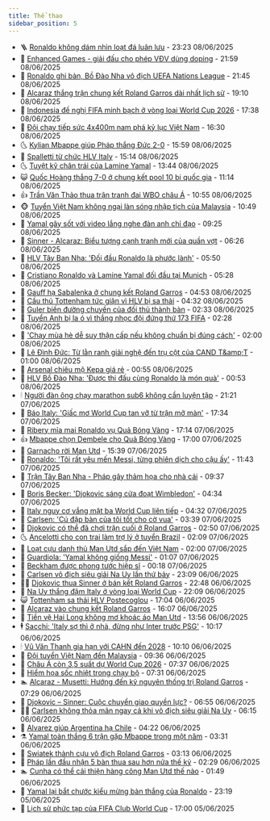 ```yaml
---
title: Thể thao
sidebar_position: 5
---
```


<!-- vnexpress-the-thao:START -->
- 🪜 [Ronaldo không dám nhìn loạt đá luân lưu](https://vnexpress.net/ronaldo-khong-dam-nhin-loat-da-luan-luu-4896189.html) - 23:23 08/06/2025
- 🦩 [Enhanced Games - giải đấu cho phép VĐV dùng doping](https://vnexpress.net/enhanced-games-giai-dau-cho-phep-vdv-dung-doping-4896036.html) - 21:59 08/06/2025
- 🧰 [Ronaldo ghi bàn, Bồ Đào Nha vô địch UEFA Nations League](https://vnexpress.net/ronaldo-ghi-ban-bo-dao-nha-vo-dich-uefa-nations-league-4896170.html) - 21:45 08/06/2025
- 🤗 [Alcaraz thắng trận chung kết Roland Garros dài nhất lịch sử](https://vnexpress.net/alcaraz-thang-tran-chung-ket-roland-garros-dai-nhat-lich-su-4896185.html) - 19:10 08/06/2025
- 🥳 [Indonesia đề nghị FIFA minh bạch ở vòng loại World Cup 2026](https://vnexpress.net/indonesia-de-nghi-fifa-minh-bach-o-vong-loai-world-cup-2026-4896180.html) - 17:38 08/06/2025
- 🦣 [Đội chạy tiếp sức 4x400m nam phá kỷ lục Việt Nam](https://vnexpress.net/doi-chay-tiep-suc-4x400m-nam-pha-ky-luc-viet-nam-4896181.html) - 16:30 08/06/2025
- 🌜 [Kylian Mbappe giúp Pháp thắng Đức 2-0](https://vnexpress.net/kylian-mbappe-giup-phap-thang-duc-2-0-4896174.html) - 15:59 08/06/2025
- 🫶 [Spalletti từ chức HLV Italy](https://vnexpress.net/spalletti-tu-chuc-hlv-italy-4896165.html) - 15:14 08/06/2025
- 🌜 [Tuyệt kỹ chân trái của Lamine Yamal](https://vnexpress.net/tuyet-ky-chan-trai-cua-lamine-yamal-4896113.html) - 13:44 08/06/2025
- 😺 [Quốc Hoàng thắng 7-0 ở chung kết pool 10 bi quốc gia](https://vnexpress.net/quoc-hoang-thang-7-0-o-chung-ket-pool-10-bi-quoc-gia-4896120.html) - 11:14 08/06/2025
- 👍 [Trần Văn Thảo thua trận tranh đai WBO châu Á](https://vnexpress.net/tran-van-thao-thua-tran-tranh-dai-wbo-chau-a-4896119.html) - 10:55 08/06/2025
- 🐵 [Tuyển Việt Nam không ngại làn sóng nhập tịch của Malaysia](https://vnexpress.net/tuyen-viet-nam-khong-ngai-lan-song-nhap-tich-cua-malaysia-4896115.html) - 10:49 08/06/2025
- 💫 [Yamal gây sốt với video lắng nghe đàn anh chỉ đạo](https://vnexpress.net/yamal-gay-sot-voi-video-lang-nghe-dan-anh-chi-dao-4896061.html) - 09:25 08/06/2025
- 🦆 [Sinner - Alcaraz: Biểu tượng cạnh tranh mới của quần vợt](https://vnexpress.net/sinner-alcaraz-bieu-tuong-canh-tranh-moi-cua-quan-vot-4896052.html) - 06:26 08/06/2025
- 🙉 [HLV Tây Ban Nha: &#39;Đối đầu Ronaldo là phước lành&#39;](https://vnexpress.net/hlv-tay-ban-nha-doi-dau-ronaldo-la-phuoc-lanh-4896014.html) - 05:50 08/06/2025
- 📝 [Cristiano Ronaldo và Lamine Yamal đối đầu tại Munich](https://vnexpress.net/cristiano-ronaldo-va-lamine-yamal-doi-dau-tai-munich-4896028.html) - 05:28 08/06/2025
- 💯 [Gauff hạ Sabalenka ở chung kết Roland Garros](https://vnexpress.net/gauff-ha-sabalenka-o-chung-ket-roland-garros-4896051.html) - 04:53 08/06/2025
- 🌈 [Cầu thủ Tottenham tức giận vì HLV bị sa thải](https://vnexpress.net/cau-thu-tottenham-tuc-gian-vi-hlv-bi-sa-thai-4896024.html) - 04:32 08/06/2025
- 🦩 [Guler biến đường chuyền của đối thủ thành bàn](https://vnexpress.net/guler-bien-duong-chuyen-cua-doi-thu-thanh-ban-4895984.html) - 02:33 08/06/2025
- 🐲 [Tuyển Anh bị la ó vì thắng nhọc đội đứng thứ 173 FIFA](https://vnexpress.net/tuyen-anh-bi-la-o-vi-thang-nhoc-doi-dung-thu-173-fifa-4895977.html) - 02:28 08/06/2025
- 🌁 [&#39;Chạy mùa hè dễ suy thận cấp nếu không chuẩn bị đúng cách&#39;](https://vnexpress.net/chay-mua-he-de-suy-than-cap-neu-khong-chuan-bi-dung-cach-4895336.html) - 02:00 08/06/2025
- 💯 [Lê Đình Đức: Từ lằn ranh giải nghệ đến trụ cột của CAND T&amp;amp;T](https://vnexpress.net/le-dinh-duc-tu-lan-ranh-giai-nghe-den-tru-cot-cua-cand-t-t-4894337.html) - 01:00 08/06/2025
- 🌝 [Arsenal chiêu mộ Kepa giá rẻ](https://vnexpress.net/arsenal-chieu-mo-kepa-gia-re-4895969.html) - 00:55 08/06/2025
- 🤖 [HLV Bồ Đào Nha: &#39;Được thi đấu cùng Ronaldo là món quà&#39;](https://vnexpress.net/hlv-bo-dao-nha-duoc-thi-dau-cung-ronaldo-la-mon-qua-4895979.html) - 00:53 08/06/2025
- 🕯 [Người đàn ông chạy marathon sub6 không cần luyện tập](https://vnexpress.net/nguoi-dan-ong-chay-marathon-sub6-khong-can-luyen-tap-4895944.html) - 21:21 07/06/2025
- 🧰 [Báo Italy: &#39;Giấc mơ World Cup tan vỡ từ trận mở màn&#39;](https://vnexpress.net/bao-italy-giac-mo-world-cup-tan-vo-tu-tran-mo-man-4895919.html) - 17:34 07/06/2025
- 🥳 [Ribery mỉa mai Ronaldo vụ Quả Bóng Vàng](https://vnexpress.net/ribery-mia-mai-ronaldo-vu-qua-bong-vang-4895946.html) - 17:14 07/06/2025
- 👍 [Mbappe chọn Dembele cho Quả Bóng Vàng](https://vnexpress.net/mbappe-chon-dembele-cho-qua-bong-vang-4895913.html) - 17:00 07/06/2025
- 💪 [Garnacho rời Man Utd](https://vnexpress.net/garnacho-roi-man-utd-4895935.html) - 15:39 07/06/2025
- 👹 [Ronaldo: &#39;Tôi rất yêu mến Messi, từng phiên dịch cho cậu ấy&#39;](https://vnexpress.net/ronaldo-toi-rat-yeu-men-messi-tung-phien-dich-cho-cau-ay-4895889.html) - 11:43 07/06/2025
- 🧰 [Trận Tây Ban Nha - Pháp gây thảm họa cho nhà cái](https://vnexpress.net/tran-tay-ban-nha-phap-gay-tham-hoa-cho-nha-cai-4895705.html) - 09:37 07/06/2025
- 🚀 [Boris Becker: &#39;Djokovic sáng cửa đoạt Wimbledon&#39;](https://vnexpress.net/boris-becker-djokovic-sang-cua-doat-wimbledon-4895727.html) - 04:34 07/06/2025
- 🎃 [Italy nguy cơ vắng mặt ba World Cup liên tiếp](https://vnexpress.net/italy-nguy-co-vang-mat-ba-world-cup-lien-tiep-4895725.html) - 04:32 07/06/2025
- 🧰 [Carlsen: &#39;Cú đập bàn của tôi tốt cho cờ vua&#39;](https://vnexpress.net/carlsen-cu-dap-ban-cua-toi-tot-cho-co-vua-4895708.html) - 03:39 07/06/2025
- 👀 [Djokovic có thể đã chơi trận cuối ở Roland Garros](https://vnexpress.net/djokovic-co-the-da-choi-tran-cuoi-o-roland-garros-4895714.html) - 02:50 07/06/2025
- 🌜 [Ancelotti cho con trai làm trợ lý ở tuyển Brazil](https://vnexpress.net/ancelotti-cho-con-trai-lam-tro-ly-o-tuyen-brazil-4895662.html) - 02:09 07/06/2025
- 🫶 [Loạt cựu danh thủ Man Utd sắp đến Việt Nam](https://vnexpress.net/loat-cuu-danh-thu-man-utd-sap-den-viet-nam-4895557.html) - 02:00 07/06/2025
- 🦄 [Guardiola: &#39;Yamal không giống Messi&#39;](https://vnexpress.net/guardiola-yamal-khong-giong-messi-4895655.html) - 01:07 07/06/2025
- 🥳 [Beckham được phong tước hiệp sĩ](https://vnexpress.net/beckham-duoc-phong-tuoc-hiep-si-4895648.html) - 00:18 07/06/2025
- 🐲 [Carlsen vô địch siêu giải Na Uy lần thứ bảy](https://vnexpress.net/carlsen-vo-dich-sieu-giai-na-uy-lan-thu-bay-4895644.html) - 23:09 06/06/2025
- 🧑‍🏫 [Djokovic thua Sinner ở bán kết Roland Garros](https://vnexpress.net/djokovic-thua-sinner-o-ban-ket-roland-garros-4895646.html) - 22:48 06/06/2025
- 🤔 [Na Uy thắng đậm Italy ở vòng loại World Cup](https://vnexpress.net/na-uy-thang-dam-italy-o-vong-loai-world-cup-4895645.html) - 22:09 06/06/2025
- 😺 [Tottenham sa thải HLV Postecoglou](https://vnexpress.net/tottenham-sa-thai-hlv-postecoglou-4895637.html) - 17:04 06/06/2025
- 💪 [Alcaraz vào chung kết Roland Garros](https://vnexpress.net/alcaraz-vao-chung-ket-roland-garros-4895634.html) - 16:07 06/06/2025
- 💼 [Tiền vệ Hai Long không mơ khoác áo Man Utd](https://vnexpress.net/tien-ve-hai-long-khong-mo-khoac-ao-man-utd-4895606.html) - 13:56 06/06/2025
- 🕴 [Sacchi: &#39;Italy sợ thì ở nhà, đừng như Inter trước PSG&#39;](https://vnexpress.net/sacchi-italy-so-thi-o-nha-dung-nhu-inter-truoc-psg-4893171.html) - 10:17 06/06/2025
- 🕯 [Vũ Văn Thanh gia hạn với CAHN đến 2028](https://vnexpress.net/vu-van-thanh-gia-han-voi-cahn-den-2028-4895544.html) - 10:10 06/06/2025
- 📝 [Đội tuyển Việt Nam đến Malaysia](https://vnexpress.net/doi-tuyen-viet-nam-den-malaysia-4895505.html) - 09:36 06/06/2025
- 🧐 [Châu Á còn 3,5 suất dự World Cup 2026](https://vnexpress.net/chau-a-con-3-5-suat-du-world-cup-2026-4895435.html) - 07:37 06/06/2025
- 🙉 [Hiểm họa sốc nhiệt trong chạy bộ](https://vnexpress.net/hiem-hoa-soc-nhiet-trong-chay-bo-4895432.html) - 07:31 06/06/2025
- 🏊 [Alcaraz - Musetti: Hướng đến kỷ nguyên thống trị Roland Garros](https://vnexpress.net/alcaraz-musetti-huong-den-ky-nguyen-thong-tri-roland-garros-4895410.html) - 07:29 06/06/2025
- 🌊 [Djokovic – Sinner: Cuộc chuyển giao quyền lực?](https://vnexpress.net/djokovic-sinner-cuoc-chuyen-giao-quyen-luc-4895391.html) - 06:55 06/06/2025
- 👨‍🏫 [Carlsen không thỏa mãn ngay cả khi vô địch siêu giải Na Uy](https://vnexpress.net/carlsen-khong-thoa-man-ngay-ca-khi-vo-dich-sieu-giai-na-uy-4895317.html) - 06:15 06/06/2025
- 🥷 [Alvarez giúp Argentina hạ Chile](https://vnexpress.net/alvarez-giup-argentina-ha-chile-4895289.html) - 04:22 06/06/2025
- ⚗️ [Yamal toàn thắng 6 trận gặp Mbappe trong một năm](https://vnexpress.net/yamal-toan-thang-6-tran-gap-mbappe-trong-mot-nam-4895285.html) - 03:31 06/06/2025
- 🌮 [Swiatek thành cựu vô địch Roland Garros](https://vnexpress.net/swiatek-thanh-cuu-vo-dich-roland-garros-4895291.html) - 03:13 06/06/2025
- 🤩 [Pháp lần đầu nhận 5 bàn thua sau hơn nửa thế kỷ](https://vnexpress.net/phap-lan-dau-nhan-5-ban-thua-sau-hon-nua-the-ky-4895235.html) - 02:29 06/06/2025
- 🏊 [Cunha có thể cải thiện hàng công Man Utd thế nào](https://vnexpress.net/cunha-co-the-cai-thien-hang-cong-man-utd-the-nao-4894058.html) - 01:49 06/06/2025
- 🐎 [Yamal lại bắt chước kiểu mừng bàn thắng của Ronaldo](https://vnexpress.net/yamal-lai-bat-chuoc-kieu-mung-ban-thang-cua-ronaldo-4895168.html) - 23:19 05/06/2025
- 💫 [Lịch sử phức tạp của FIFA Club World Cup](https://vnexpress.net/lich-su-phuc-tap-cua-fifa-club-world-cup-4895028.html) - 17:00 05/06/2025<!-- vnexpress-the-thao:END -->
